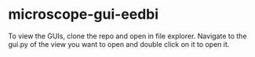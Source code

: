 # microscope-gui-eedbi

To view the GUIs, clone the repo and open in file explorer. 
Navigate to the gui.py of the view you want to open and double click on it to open it.